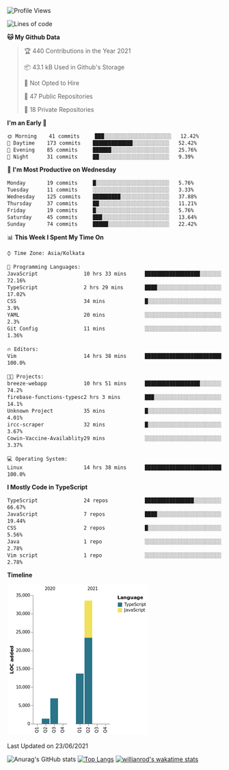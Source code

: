 <!--START_SECTION:waka-->
![Profile Views](http://img.shields.io/badge/Profile%20Views-0-blue)

![Lines of code](https://img.shields.io/badge/From%20Hello%20World%20I%27ve%20Written-55684%20lines%20of%20code-blue)

**🐱 My Github Data** 

> 🏆 440 Contributions in the Year 2021
 > 
> 📦 43.1 kB Used in Github's Storage 
 > 
> 🚫 Not Opted to Hire
 > 
> 📜 47 Public Repositories 
 > 
> 🔑 18 Private Repositories  
 > 
**I'm an Early 🐤** 

```text
🌞 Morning    41 commits     ███░░░░░░░░░░░░░░░░░░░░░░   12.42% 
🌆 Daytime    173 commits    █████████████░░░░░░░░░░░░   52.42% 
🌃 Evening    85 commits     ██████░░░░░░░░░░░░░░░░░░░   25.76% 
🌙 Night      31 commits     ██░░░░░░░░░░░░░░░░░░░░░░░   9.39%

```
📅 **I'm Most Productive on Wednesday** 

```text
Monday       19 commits     █░░░░░░░░░░░░░░░░░░░░░░░░   5.76% 
Tuesday      11 commits     ░░░░░░░░░░░░░░░░░░░░░░░░░   3.33% 
Wednesday    125 commits    █████████░░░░░░░░░░░░░░░░   37.88% 
Thursday     37 commits     ██░░░░░░░░░░░░░░░░░░░░░░░   11.21% 
Friday       19 commits     █░░░░░░░░░░░░░░░░░░░░░░░░   5.76% 
Saturday     45 commits     ███░░░░░░░░░░░░░░░░░░░░░░   13.64% 
Sunday       74 commits     █████░░░░░░░░░░░░░░░░░░░░   22.42%

```


📊 **This Week I Spent My Time On** 

```text
⌚︎ Time Zone: Asia/Kolkata

💬 Programming Languages: 
JavaScript               10 hrs 33 mins      ██████████████████░░░░░░░   72.16% 
TypeScript               2 hrs 29 mins       ████░░░░░░░░░░░░░░░░░░░░░   17.02% 
CSS                      34 mins             █░░░░░░░░░░░░░░░░░░░░░░░░   3.9% 
YAML                     20 mins             ░░░░░░░░░░░░░░░░░░░░░░░░░   2.3% 
Git Config               11 mins             ░░░░░░░░░░░░░░░░░░░░░░░░░   1.36%

🔥 Editors: 
Vim                      14 hrs 38 mins      █████████████████████████   100.0%

🐱‍💻 Projects: 
breeze-webapp            10 hrs 51 mins      ██████████████████░░░░░░░   74.2% 
firebase-functions-typesc2 hrs 3 mins        ███░░░░░░░░░░░░░░░░░░░░░░   14.1% 
Unknown Project          35 mins             █░░░░░░░░░░░░░░░░░░░░░░░░   4.01% 
ircc-scraper             32 mins             █░░░░░░░░░░░░░░░░░░░░░░░░   3.67% 
Cowin-Vaccine-Availablity29 mins             ░░░░░░░░░░░░░░░░░░░░░░░░░   3.37%

💻 Operating System: 
Linux                    14 hrs 38 mins      █████████████████████████   100.0%

```

**I Mostly Code in TypeScript** 

```text
TypeScript               24 repos            ████████████████░░░░░░░░░   66.67% 
JavaScript               7 repos             ████░░░░░░░░░░░░░░░░░░░░░   19.44% 
CSS                      2 repos             █░░░░░░░░░░░░░░░░░░░░░░░░   5.56% 
Java                     1 repo              ░░░░░░░░░░░░░░░░░░░░░░░░░   2.78% 
Vim script               1 repo              ░░░░░░░░░░░░░░░░░░░░░░░░░   2.78%

```


**Timeline**

![Chart not found](https://raw.githubusercontent.com/wise-introvert/wise-introvert/master/charts/bar_graph.png) 


 Last Updated on 23/06/2021
<!--END_SECTION:waka-->
![Anurag's GitHub stats](https://github-readme-stats.vercel.app/api?username=wise-introvert&count_private=true&show_icons=true)
[![Top Langs](https://github-readme-stats.vercel.app/api/top-langs/?username=wise-introvert&langs_count=10)](https://github.com/anuraghazra/github-readme-stats)
[![willianrod's wakatime stats](https://github-readme-stats.vercel.app/api/wakatime?username=wiseintrovert)](https://github.com/anuraghazra/github-readme-stats)
